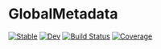 # GlobalMetadata

[![Stable](https://img.shields.io/badge/docs-stable-blue.svg)](https://Tokazama.github.io/GlobalMetadata.jl/stable/)
[![Dev](https://img.shields.io/badge/docs-dev-blue.svg)](https://Tokazama.github.io/GlobalMetadata.jl/dev/)
[![Build Status](https://github.com/Tokazama/GlobalMetadata.jl/actions/workflows/CI.yml/badge.svg?branch=main)](https://github.com/Tokazama/GlobalMetadata.jl/actions/workflows/CI.yml?query=branch%3Amain)
[![Coverage](https://codecov.io/gh/Tokazama/GlobalMetadata.jl/branch/main/graph/badge.svg)](https://codecov.io/gh/Tokazama/GlobalMetadata.jl)
